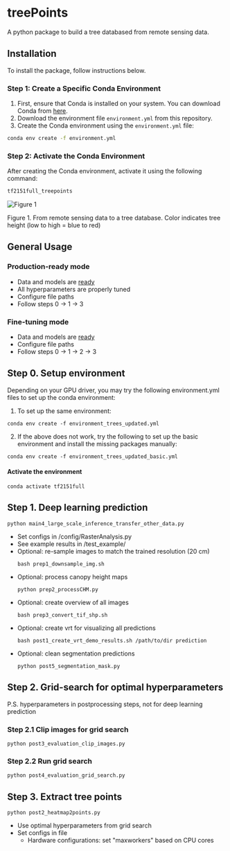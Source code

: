 # treePoints

A python package to build a tree databased from remote sensing data.

## Installation

To install the package, follow instructions below.

### Step 1: Create a Specific Conda Environment

1. First, ensure that Conda is installed on your system. You can download Conda from [here](https://docs.conda.io/projects/conda/en/latest/user-guide/install/).
2. Download the environment file `environment.yml` from this repository.
3. Create the Conda environment using the `environment.yml` file:

```bash
conda env create -f environment.yml
```

### Step 2: Activate the Conda Environment

After creating the Conda environment, activate it using the following command:

```bash
tf2151full_treepoints
```




![Figure 1](figures/fig1.png)

Figure 1. From remote sensing data to a tree database. Color indicates tree height (low to high = blue to red)


## General Usage

### Production-ready mode

* Data and models are [ready](https://drive.google.com/file/d/1ZNibrh6pa4-cjXLawua6L96fOKS3uwbn/view?usp=sharing)
* All hyperparameters are properly tuned
* Configure file paths
* Follow steps 0 -> 1 -> 3

### Fine-tuning mode

* Data and models are [ready](https://drive.google.com/file/d/1ZNibrh6pa4-cjXLawua6L96fOKS3uwbn/view?usp=sharing)
* Configure file paths
* Follow steps 0 -> 1 -> 2 -> 3


## Step 0. Setup environment
Depending on your GPU driver, you may try the following environment.yml files to set up the conda environment:

1. To set up the same environment:
```
conda env create -f environment_trees_updated.yml
```

2. If the above does not work, try the following to set up the basic environment and install the missing packages manually:


```
conda env create -f environment_trees_updated_basic.yml
```



#### Activate the environment

```
conda activate tf2151full
```

## Step 1. Deep learning prediction


```
python main4_large_scale_inference_transfer_other_data.py
```

* Set configs in /config/RasterAnalysis.py
* See example results in /test_example/
* Optional: re-sample images to match the trained resolution (20 cm)
    ```
    bash prep1_downsample_img.sh
    ```
* Optional: process canopy height maps
    ```
    python prep2_processCHM.py
    ```
* Optional: create overview of all images
    ```
    bash prep3_convert_tif_shp.sh
    ```
* Optional: create vrt for visualizing all predictions
    ```
    bash post1_create_vrt_demo_results.sh /path/to/dir prediction
    ```
* Optional: clean segmentation predictions
    ```
    python post5_segmentation_mask.py
    ```


## Step 2. Grid-search for optimal hyperparameters

P.S. hyperparameters in postprocessing steps, not for deep learning prediction

### Step 2.1 Clip images for grid search

    python post3_evaluation_clip_images.py

### Step 2.2 Run grid search

    python post4_evaluation_grid_search.py

## Step 3. Extract tree points

    python post2_heatmap2points.py

* Use optimal hyperparameters from grid search
* Set configs in file
  * Hardware configurations: set "maxworkers" based on CPU cores



